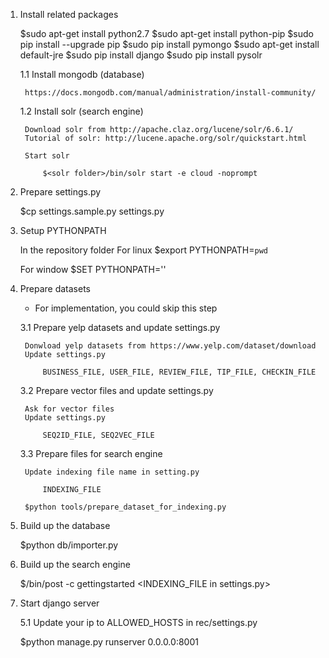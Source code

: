 
1. Install related packages

    $sudo apt-get install python2.7
    $sudo apt-get install python-pip
    $sudo pip install --upgrade pip
    $sudo pip install pymongo
    $sudo apt-get install default-jre
    $sudo pip install django
    $sudo pip install pysolr

    1.1 Install mongodb (database)

        https://docs.mongodb.com/manual/administration/install-community/

    1.2 Install solr (search engine)

        Download solr from http://apache.claz.org/lucene/solr/6.6.1/
        Tutorial of solr: http://lucene.apache.org/solr/quickstart.html

        Start solr

            $<solr folder>/bin/solr start -e cloud -noprompt


2. Prepare settings.py

    $cp settings.sample.py settings.py


3. Setup PYTHONPATH

    In the repository folder
    For linux
    $export PYTHONPATH=`pwd`

    For window
    $SET PYTHONPATH='<repository folder>'


4. Prepare datasets

    * For implementation, you could skip this step

    3.1 Prepare yelp datasets and update settings.py

        Donwload yelp datasets from https://www.yelp.com/dataset/download
        Update settings.py
        
            BUSINESS_FILE, USER_FILE, REVIEW_FILE, TIP_FILE, CHECKIN_FILE

    3.2 Prepare vector files and update settings.py

        Ask for vector files
        Update settings.py

            SEQ2ID_FILE, SEQ2VEC_FILE

    3.3 Prepare files for search engine

        Update indexing file name in setting.py

            INDEXING_FILE

        $python tools/prepare_dataset_for_indexing.py


5. Build up the database

    $python db/importer.py


6. Build up the search engine

    $<solr folder>/bin/post -c gettingstarted <INDEXING_FILE in settings.py>


7. Start django server

    5.1 Update your ip to ALLOWED_HOSTS in rec/settings.py

    $python manage.py runserver 0.0.0.0:8001
